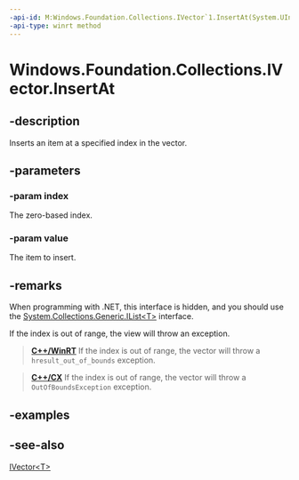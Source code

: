 ```yaml
---
-api-id: M:Windows.Foundation.Collections.IVector`1.InsertAt(System.UInt32,`0)
-api-type: winrt method
---
```


<!-- Method syntax
public void InsertAt(System.UInt32 index, T value)
-->

# Windows.Foundation.Collections.IVector<T>.InsertAt

## -description
Inserts an item at a specified index in the vector.

## -parameters
### -param index
The zero-based index.

### -param value
The item to insert.

## -remarks
When programming with .NET, this interface is hidden, and you should use the [System.Collections.Generic.IList\<T\>](/dotnet/api/system.collections.generic.ilist-1) interface.

If the index is out of range,
the view will throw an exception.

> [**C++/WinRT**](/windows/uwp/cpp-and-winrt-apis/)
> If the index is out of range,
> the vector will throw a `hresult_out_of_bounds` exception.

> [**C++/CX**](/cpp/cppcx/)
> If the index is out of range,
> the vector will throw a `OutOfBoundsException` exception.

## -examples

## -see-also
[IVector&lt;T&gt;](ivector_1.md)